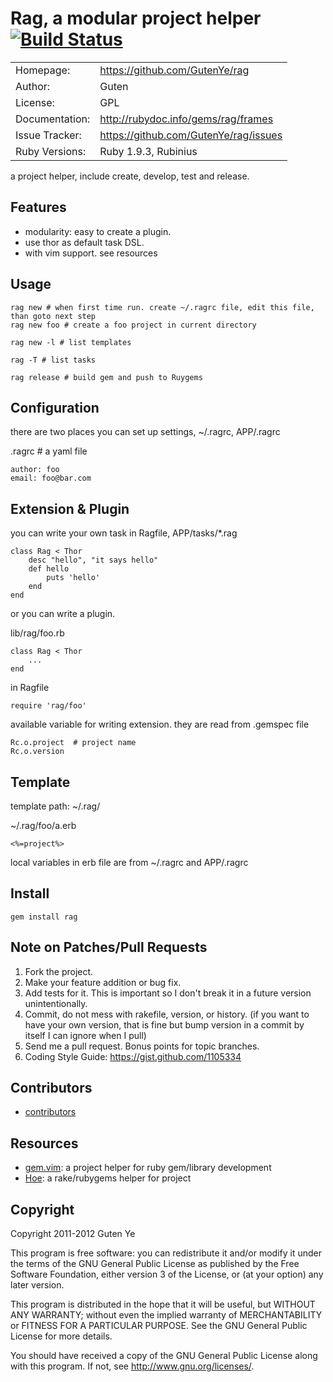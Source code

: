# Rag, a modular project helper [![Build Status](https://secure.travis-ci.org/GutenYe/rag.png)](http://travis-ci.org/GutenYe/rag)

|                |                                       |
|----------------|---------------------------------------|
| Homepage:      | https://github.com/GutenYe/rag        |
| Author:	       | Guten                                 |
| License:       | GPL |
| Documentation: | http://rubydoc.info/gems/rag/frames   |
| Issue Tracker: | https://github.com/GutenYe/rag/issues |
| Ruby Versions: | Ruby 1.9.3, Rubinius                  |

a project helper, include create, develop, test and release.

Features
--------

* modularity: easy to create a plugin.
* use thor as default task DSL.
* with vim support. see resources 

Usage
-----

	rag new # when first time run. create ~/.ragrc file, edit this file, than goto next step
	rag new foo # create a foo project in current directory

	rag new -l # list templates

	rag -T # list tasks

	rag release # build gem and push to Ruygems

Configuration
-------------

there are two places you can set up settings, ~/.ragrc, APP/.ragrc

.ragrc # a yaml file

	author: foo
	email: foo@bar.com

Extension & Plugin
---------
 
you can write your own task in Ragfile, APP/tasks/\*.rag

	class Rag < Thor
		desc "hello", "it says hello"
		def hello
			puts 'hello'
		end
	end

or you can write a plugin.
	
lib/rag/foo.rb
	
	class Rag < Thor
		...
	end

in Ragfile

	require 'rag/foo'

available variable for writing extension. they are read from .gemspec file

	Rc.o.project  # project name
	Rc.o.version


Template
--------

template path: ~/.rag/

~/.rag/foo/a.erb

	<%=project%>

local variables in erb file are from ~/.ragrc and APP/.ragrc

Install
----------

	gem install rag

Note on Patches/Pull Requests
-----------------------------

1. Fork the project.
2. Make your feature addition or bug fix.
3. Add tests for it. This is important so I don't break it in a future version unintentionally.
4. Commit, do not mess with rakefile, version, or history. (if you want to have your own version, that is fine but bump version in a commit by itself I can ignore when I pull)
5. Send me a pull request. Bonus points for topic branches.
6. Coding Style Guide: https://gist.github.com/1105334

Contributors
------------

* [contributors](https://github.com/GutenYe/rag/contributors)

Resources
---------

* [gem.vim](https://github.com/GutenYe/gem.vim): a project helper for ruby gem/library development
* [Hoe](https://github.com/seattlerb/hoe): a rake/rubygems helper for project

Copyright
---------

Copyright 2011-2012 Guten Ye

This program is free software: you can redistribute it and/or modify
it under the terms of the GNU General Public License as published by
the Free Software Foundation, either version 3 of the License, or
(at your option) any later version.

This program is distributed in the hope that it will be useful,
but WITHOUT ANY WARRANTY; without even the implied warranty of
MERCHANTABILITY or FITNESS FOR A PARTICULAR PURPOSE.  See the
GNU General Public License for more details.

You should have received a copy of the GNU General Public License
along with this program.  If not, see <http://www.gnu.org/licenses/>.
